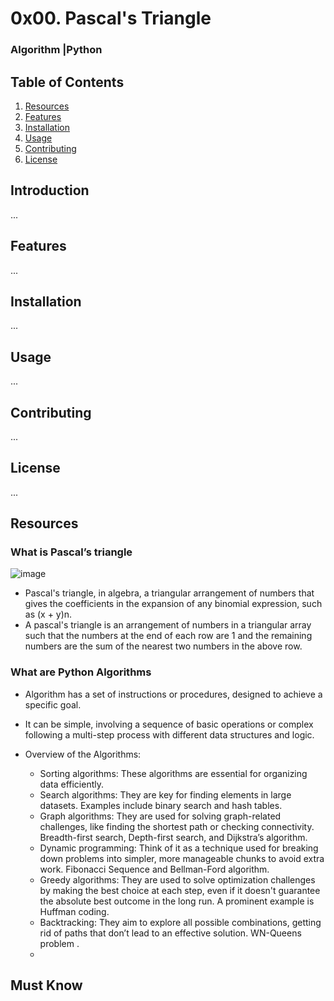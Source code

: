 # 0x00. Pascal's Triangle
### Algorithm |Python

## Table of Contents
1. [Resources](#Resources)
2. [Features](#features)
3. [Installation](#installation)
4. [Usage](#usage)
5. [Contributing](#contributing)
6. [License](#license)

## Introduction
...

## Features
...

## Installation
...

## Usage
...

## Contributing
...

## License
...

## Resources
### What is Pascal’s triangle
![image](https://github.com/user-attachments/assets/d08e2744-7d2e-4492-9fcf-ca5d76785fdf)

- Pascal's triangle, in algebra, a triangular arrangement of numbers that gives the coefficients in the expansion of any binomial expression, such as (x + y)n.
- A pascal's triangle is an arrangement of numbers in a triangular array such that the numbers at the end of each row are 1 and the remaining numbers are the sum of the nearest two numbers in the above row.

### What are Python Algorithms
- Algorithm has a set of instructions or procedures, designed to achieve a specific goal.
- It can be simple, involving a sequence of basic operations or complex following a multi-step process with different data structures and logic.
- Overview of the Algorithms: 

  - Sorting algorithms: These algorithms are essential for organizing data efficiently.
  - Search algorithms: They are key for finding elements in large datasets. Examples include binary search and hash tables.
  - Graph algorithms: They are used for solving graph-related challenges, like finding the shortest path or checking   connectivity. Breadth-first search, Depth-first search, and Dijkstra’s algorithm.
  - Dynamic programming: Think of it as a technique used for breaking down problems into simpler, more manageable chunks to avoid extra work. Fibonacci Sequence and Bellman-Ford algorithm.
  - Greedy algorithms: They are used to solve optimization challenges by making the best choice at each step, even if it doesn't guarantee the absolute best outcome in the long run. A prominent example is Huffman coding.
  - Backtracking: They aim to explore all possible combinations, getting rid of paths that don’t lead to an effective solution. WN-Queens problem .
  - 
## Must Know
